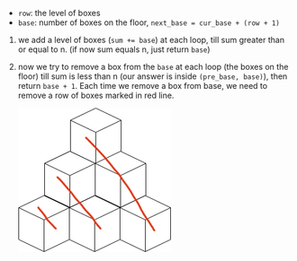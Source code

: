 * `row`: the level of boxes
* `base`: number of boxes on the floor, `next_base = cur_base + (row + 1)`

1. we add a level of boxes (`sum += base`) at each loop, till sum greater than or equal to n. (if now sum equals n, just return `base`)
2. now we try to remove a box from the `base` at each loop (the boxes on the floor) till sum is less than n (our answer is inside `(pre_base, base)`), then return `base + 1`. Each time we remove a box from base, we need to remove a row of boxes marked in red line.

    ![boxes to be removed](boxes.jpg)
